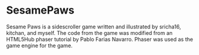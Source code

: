 # SesamePaws
Sesame Paws is a sidescroller game written and illustrated by sricha16, kitchan, and myself.
The code from the game was modified from an HTML5Hub phaser tutorial by Pablo Farias Navarro.
Phaser was used as the game engine for the game.
